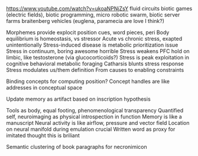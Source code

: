 https://www.youtube.com/watch?v=ukoaNPNjZsY
fluid circuits
biotic games (electric fields), biotic programming, micro robotic swarm, biotic server farms
braitenberg vehicles (euglena, paramecia are love I think?)

Morphemes provide explocit position cues, word pieces, peri
Body equilibrium is homeostasis, vs stressor
Acute vs chronic stress, exapted unintentionally
Stress-induced disease is metabolic prioritization issue
Stress in continuum, boring awesome horrible
Stress weakens PFC hold on limbic, like testosterone (via glucocorticoids?)
Stress is peak exploitation in cognitive behavioral metabolic foraging
Catharsis blunts stress response
Stress modulates us/them definition
From causes to enabling constraints

Binding concepts for computing position?
Concept handles are like addresses in conceptual space

Update memory as artifact based on inscription hypothesis

Tools as body, equal footing, phenomenological transparency
Quantified self, neuroimaging as physical introspection in function
Memory is like a manuscript
Neural activity is like airflow, pressure and vector field
Location on neural manifold during emulation crucial
Written word as proxy for imitated thought this is briliant

Semantic clustering of book paragraphs for necronimicon
